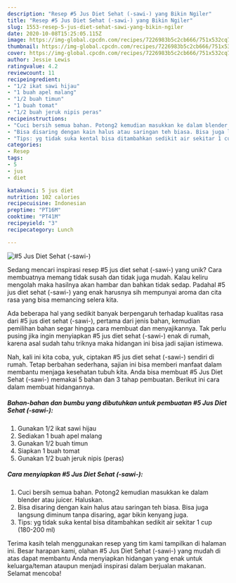 ```yaml
---
description: "Resep #5 Jus Diet Sehat (-sawi-) yang Bikin Ngiler"
title: "Resep #5 Jus Diet Sehat (-sawi-) yang Bikin Ngiler"
slug: 1553-resep-5-jus-diet-sehat-sawi-yang-bikin-ngiler
date: 2020-10-08T15:25:05.115Z
image: https://img-global.cpcdn.com/recipes/7226983b5c2cb666/751x532cq70/5-jus-diet-sehat-sawi-foto-resep-utama.jpg
thumbnail: https://img-global.cpcdn.com/recipes/7226983b5c2cb666/751x532cq70/5-jus-diet-sehat-sawi-foto-resep-utama.jpg
cover: https://img-global.cpcdn.com/recipes/7226983b5c2cb666/751x532cq70/5-jus-diet-sehat-sawi-foto-resep-utama.jpg
author: Jessie Lewis
ratingvalue: 4.2
reviewcount: 11
recipeingredient:
- "1/2 ikat sawi hijau"
- "1 buah apel malang"
- "1/2 buah timun"
- "1 buah tomat"
- "1/2 buah jeruk nipis peras"
recipeinstructions:
- "Cuci bersih semua bahan. Potong2 kemudian masukkan ke dalam blender atau juicer. Haluskan."
- "Bisa disaring dengan kain halus atau saringan teh biasa. Bisa juga langsung diminum tanpa disaring, agar bikin kenyang juga."
- "Tips: yg tidak suka kental bisa ditambahkan sedikit air sekitar 1 cup (180-200 ml)"
categories:
- Resep
tags:
- 5
- jus
- diet

katakunci: 5 jus diet 
nutrition: 102 calories
recipecuisine: Indonesian
preptime: "PT16M"
cooktime: "PT41M"
recipeyield: "3"
recipecategory: Lunch

---
```



![#5 Jus Diet Sehat (-sawi-)](https://img-global.cpcdn.com/recipes/7226983b5c2cb666/751x532cq70/5-jus-diet-sehat-sawi-foto-resep-utama.jpg)

Sedang mencari inspirasi resep #5 jus diet sehat (-sawi-) yang unik? Cara membuatnya memang tidak susah dan tidak juga mudah. Kalau keliru mengolah maka hasilnya akan hambar dan bahkan tidak sedap. Padahal #5 jus diet sehat (-sawi-) yang enak harusnya sih mempunyai aroma dan cita rasa yang bisa memancing selera kita.



Ada beberapa hal yang sedikit banyak berpengaruh terhadap kualitas rasa dari #5 jus diet sehat (-sawi-), pertama dari jenis bahan, kemudian pemilihan bahan segar hingga cara membuat dan menyajikannya. Tak perlu pusing jika ingin menyiapkan #5 jus diet sehat (-sawi-) enak di rumah, karena asal sudah tahu triknya maka hidangan ini bisa jadi sajian istimewa.


Nah, kali ini kita coba, yuk, ciptakan #5 jus diet sehat (-sawi-) sendiri di rumah. Tetap berbahan sederhana, sajian ini bisa memberi manfaat dalam membantu menjaga kesehatan tubuh kita. Anda bisa membuat #5 Jus Diet Sehat (-sawi-) memakai 5 bahan dan 3 tahap pembuatan. Berikut ini cara dalam membuat hidangannya.

<!--inarticleads1-->

##### Bahan-bahan dan bumbu yang dibutuhkan untuk pembuatan #5 Jus Diet Sehat (-sawi-):

1. Gunakan 1/2 ikat sawi hijau
1. Sediakan 1 buah apel malang
1. Gunakan 1/2 buah timun
1. Siapkan 1 buah tomat
1. Gunakan 1/2 buah jeruk nipis (peras)




<!--inarticleads2-->

##### Cara menyiapkan #5 Jus Diet Sehat (-sawi-):

1. Cuci bersih semua bahan. Potong2 kemudian masukkan ke dalam blender atau juicer. Haluskan.
1. Bisa disaring dengan kain halus atau saringan teh biasa. Bisa juga langsung diminum tanpa disaring, agar bikin kenyang juga.
1. Tips: yg tidak suka kental bisa ditambahkan sedikit air sekitar 1 cup (180-200 ml)




Terima kasih telah menggunakan resep yang tim kami tampilkan di halaman ini. Besar harapan kami, olahan #5 Jus Diet Sehat (-sawi-) yang mudah di atas dapat membantu Anda menyiapkan hidangan yang enak untuk keluarga/teman ataupun menjadi inspirasi dalam berjualan makanan. Selamat mencoba!
